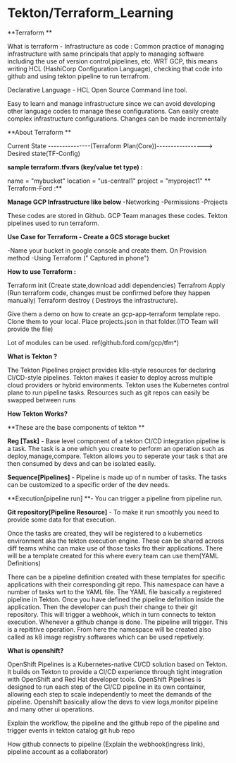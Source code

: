 # Tekton/Terraform_Learning

**Terraform **

What is terraform -  Infrastructure as code  : Common practice of managing infrastructure with same principals that apply to managing software including the use of version control,pipelines, etc. WRT GCP, this means writing  HCL (HashiCorp Configuration Language), checking that code into github and using tekton pipeline to run terrafrom.

Declarative Language - HCL
Open Source Command line tool.

Easy to learn and manage infrastructure since we can avoid developing other language codes to manage these configurations.
Can easily create complex infrastructure configurations.
Changes can be made incrementally

**About Terraform **

Current State ---------------(Terraform Plan(Core))-----------------> Desired state(TF-Config)

**sample terraform.tfvars (key/value tet type) :**

name = "mybucket"
location = "us-central1"
project = "myproject1"
**
Terraform-Ford :**

**Manage GCP Infrastructure like below**
  -Networking
  -Permissions
  -Projects

These codes are stored in Github. GCP Team manages these codes. Tekton pipelines used to run terraform.

**Use Case for Terraform - Create a GCS storage bucket**

 -Name your bucket in google console and create them. On Provision method
 -Using Terraform (" Captured in phone")


**How to use Terraform :**

Terraform init (Create state,download addl dependencies)
Terrafrom Apply (Run terraform code, changes must be confirmed before they happen manually)
Terraform destroy ( Destroys the infrastructure).

Give them a demo on how to create an gcp-app-terraform template repo. 
Clone them to your local. Place projects.json in that folder.(ITO Team will provide the file)

Lot of modules can be used. ref(github.ford.com/gcp/tfm*)



****What is Tekton ?****

The Tekton Pipelines project provides k8s-style resources for declaring CI/CD-style pipelines.
Tekton makes it easier to deploy across multiple cloud providers or hybrid environments.
Tekton uses the Kubernetes control plane to run pipeline tasks.
Resources such as git repos can easily be swapped between runs

****How Tekton Works?****

**These are the base components of  tekton **


**Reg [Task]** - Base level component of a tekton CI/CD  integration  pipeline is a task. The task is a one which you create to perform an operation such as deploy,manage,compare. Tekton allows you to seperate your task s that are then consumed by devs and can be isolated easily.

**Sequence[Pipelines]** - Pipeline is made up of n number of tasks. The tasks can be customized to a specific order of the dev needs.

**Execution[pipeline run] **- You can trigger a pipeline from pipeline run. 

**Git repository[Pipeline Resource]** - To make it run smoothly you need to provide some data for that execution.

Once the tasks are created, they will be registered to a kubernetics environment aka the tekton execution engine. These can be shared across diff teams whihc can make use of those tasks fro their applications. There will be a template created for this where every team can use them(YAML Definitions)

There can be a pipeline definition created with these templates for specific applications with their corresponding git repo. This namespace can have a number of tasks wrt to the YAML file. The YAML file basically a registered pipeline in Tekton.
Once you have defined the pipeline definition inside the application. Then the developer can push their change to their git repository. This will trigger a webhook, which in turn connects to tekton execution. Whenever a github change is done. The pipeline will trigger. This is a repititive operation. From here the namespace will be created also called as k8 image registry softwares which can be used repetively.

****What is openshift?****

OpenShift Pipelines is a Kubernetes-native CI/CD solution based on Tekton. It builds on Tekton to provide a CI/CD experience through tight integration with OpenShift and Red Hat developer tools. OpenShift Pipelines is designed to run each step of the CI/CD pipeline in its own container, allowing each step to scale independently to meet the demands of the pipeline.
Openshift basically allow the devs to view logs,monitor pipeline and many other ui operations. 


Explain the workflow, the pipeline and the github repo of the pipeline and trigger events in tekton catalog git hub repo 

How github connects to pipeline (Explain the webhook(ingress link), pipeline account as a collaborator)

